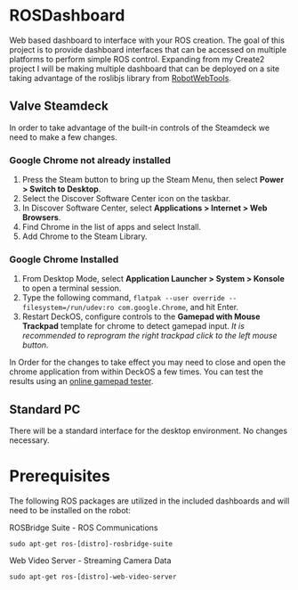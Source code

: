 # ROSDashboard

Web based dashboard to interface with your ROS creation. 
The goal of this project is to provide dashboard interfaces that can be accessed on multiple platforms to perform simple ROS control. Expanding from my Create2 project I will be making multiple dashboard that can be deployed on a site taking advantage of the roslibjs library from [RobotWebTools](). 

## Valve Steamdeck

In order to take advantage of the built-in controls of the Steamdeck we need to make a few changes. 

### Google Chrome not already installed

1) Press the Steam button to bring up the Steam Menu, then select **Power > Switch to Desktop**.
2) Select the Discover Software Center icon on the taskbar.
3) In Discover Software Center, select **Applications > Internet > Web Browsers**.
4) Find Chrome in the list of apps and select Install.
5) Add Chrome to the Steam Library. 

### Google Chrome Installed

1) From Desktop Mode, select **Application Launcher > System > Konsole** to open a terminal session. 
2) Type the following command, `flatpak --user override --filesystem=/run/udev:ro com.google.Chrome`, and hit Enter. 
3) Restart DeckOS, configure controls to the **Gamepad with Mouse Trackpad** template for chrome to detect gamepad input. *It is recommended to reprogram the right trackpad click to the left mouse button.* 

In Order for the changes to take effect you may need to close and open the chrome application from within DeckOS a few times. You can test the results using an [online gamepad tester](). 

## Standard PC

There will be a standard interface for the desktop environment. No changes necessary. 

# Prerequisites 

The following ROS packages are utilized in the included dashboards and will need to be installed on the robot:

ROSBridge Suite - ROS Communications 

`sudo apt-get ros-[distro]-rosbridge-suite`

Web Video Server - Streaming Camera Data 

`sudo apt-get ros-[distro]-web-video-server`

